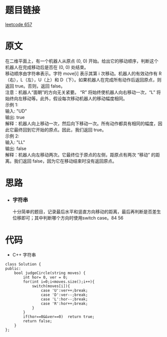 # 题目链接
[leetcode 657](https://leetcode-cn.com/problems/robot-return-to-origin/)

# 原文
在二维平面上，有一个机器人从原点 (0, 0) 开始。给出它的移动顺序，判断这个机器人在完成移动后是否在 (0, 0) 处结束。  
移动顺序由字符串表示。字符 move[i] 表示其第 i 次移动。机器人的有效动作有 R（右），L（左），U（上）和 D（下）。如果机器人在完成所有动作后返回原点，则返回 true。否则，返回 false。  
注意：机器人“面朝”的方向无关紧要。 “R” 将始终使机器人向右移动一次，“L” 将始终向左移动等。此外，假设每次移动机器人的移动幅度相同。  
示例 1:  
输入: "UD"  
输出: true  
解释：机器人向上移动一次，然后向下移动一次。所有动作都具有相同的幅度，因此它最终回到它开始的原点。因此，我们返回 true。  
示例 2:  
输入: "LL"  
输出: false  
解释：机器人向左移动两次。它最终位于原点的左侧，距原点有两次 “移动” 的距离。我们返回 false，因为它在移动结束时没有返回原点。  

# 思路
- ### **字符串**
  十分简单的题目，记录最后水平和竖直方向移动的距离，最后再判断是否差生位移即可；其中判断哪个方向时使用switch case。84 56

# 代码
- C++ 字符串
```
class Solution {
public:
    bool judgeCircle(string moves) {
        int hor= 0, ver = 0;
        for(int i=0;i<moves.size();i++){
            switch(moves[i]){
                case 'U':ver++;break;
                case 'D':ver--;break;
                case 'L':hor--;break;
                case 'R':hor++;break;
            }
        }
        if(hor==0&&ver==0)  return true;
        return false;
    }
};
```